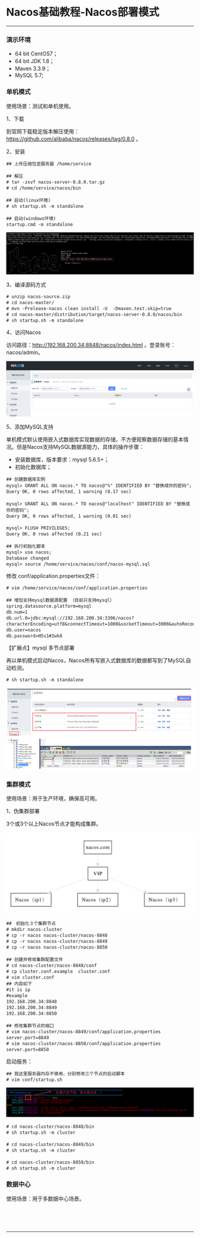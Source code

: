 # Nacos基础教程-Nacos部署模式

---

### 演示环境

* 64 bit CentOS7；
* 64 bit JDK 1.8；
* Maven 3.3.9；
* MySQL 5.7;

### 单机模式

使用场景：测试和单机使用。

1、下载

到官网下载稳定版本解压使用：https://github.com/alibaba/nacos/releases/tag/0.8.0 。

2、安装

~~~plaintext
## 上传压缩包至服务器 /home/service

## 解压
# tar -zxvf nacos-server-0.8.0.tar.gz
# cd /home/service/nacos/bin

## 启动(linux环境)
# sh startup.sh -m standalone

## 启动(windows环境)
startup.cmd -m standalone
~~~

![img](images/1614478777711.png)

3、编译源码方式

~~~plaintext
# unzip nacos-source.zip
# cd nacos-master/
# mvn -Prelease-nacos clean install -U  -Dmaven.test.skip=true
# cd nacos-master/distribution/target/nacos-server-0.8.0/nacos/bin
# sh startup.sh -m standalone
~~~

4、访问Nacos

访问路径：http://192.168.200.34:8848/nacos/index.html 。登录账号：nacos/admin。

![img](images/1614478777712.png)

5、添加MySQL支持

单机模式默认使用嵌入式数据库实现数据的存储，不方便观察数据存储的基本情况。但是Nacos支持MySQL数据源能力，具体的操作步骤：

* 安装数据库，版本要求：mysql 5.6.5+；
* 初始化数据库；

~~~plaintext
## 创建数据库实例
mysql> GRANT ALL ON nacos.* TO nacos@"%" IDENTIFIED BY "替换成你的密码";
Query OK, 0 rows affected, 1 warning (0.17 sec)

mysql> GRANT ALL ON nacos.* TO nacos@"localhost" IDENTIFIED BY "替换成你的密码";
Query OK, 0 rows affected, 1 warning (0.01 sec)

mysql> FLUSH PRIVILEGES;
Query OK, 0 rows affected (0.21 sec)

## 执行初始化脚本
mysql> use nacos;
Database changed
mysql> source /home/service/nacos/conf/nacos-mysql.sql
~~~

修改 conf/application.properties文件：

~~~plaintext
# vim /home/service/nacos/conf/application.properties

## 增加支持mysql数据源配置 （目前只支持mysql）
spring.datasource.platform=mysql
db.num=1
db.url.0=jdbc:mysql://192.168.200.34:3306/nacos?characterEncoding=utf8&connectTimeout=1000&socketTimeout=3000&autoReconnect=true
db.user=nacos
db.password=H5s1#2wk8
~~~

【扩展点】mysql 多节点部署

再以单机模式启动Nacos，Nacos所有写嵌入式数据库的数据都写到了MySQL自动检测。

~~~plaintext
# sh startup.sh -m standalone
~~~

![img](images/1614480996181.png)

### 集群模式

使用场景：用于生产环境，确保高可用。

1、伪集群部署

3个或3个以上Nacos节点才能构成集群。

![img](images/1614478777713.png)

~~~plaintext
##　初始化３个集群节点
# mkdir nacos-cluster
# cp -r nacos nacos-cluster/nacos-8848
# cp -r nacos nacos-cluster/nacos-8849
# cp -r nacos nacos-cluster/nacos-8850

## 创建并修改集群配置文件
# cd nacos-cluster/nacos-8848/conf
# cp cluster.conf.example  cluster.conf
# vim cluster.conf
## 内容如下
#it is ip
#example
192.168.200.34:8848
192.168.200.34:8849
192.168.200.34:8850

## 修改集群节点的端口 
# vim nacos-cluster/nacos-8849/conf/application.properties
server.port=8849
# vim nacos-cluster/nacos-8850/conf/application.properties
server.port=8850
~~~

启动服务：

~~~plaintext
## 我这里服务器内存不够用，分别修改三个节点的启动脚本
# vim conf/startup.sh
~~~

![img](images/1614478777714.png)

~~~plaintext
# cd nacos-cluster/nacos-8848/bin
# sh startup.sh -m cluster

# cd nacos-cluster/nacos-8849/bin
# sh startup.sh -m cluster

# cd nacos-cluster/nacos-8850/bin
# sh startup.sh -m cluster
~~~

### 数据中心

使用场景：用于多数据中心场景。



<br/><br/><br/>

---

